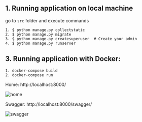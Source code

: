 ## 1. Running application on local machine
go to `src` folder and execute commands
``` 
1. $ python manage.py collectstatic
2. $ python manage.py migrate
3. $ python manage.py createsuperuser  # Create your admin
4. $ python manage.py runserver
```

## 3. Running application with Docker:
```
1. docker-compose build
2. docker-compose run
```

Home: http://localhost:8000/

![home](http://dl4.joxi.net/drive/2021/02/03/0025/3664/1670736/36/b7a4225d3a.jpg)

Swagger: http://localhost:8000/swagger/

![swagger](http://dl4.joxi.net/drive/2021/02/03/0025/3664/1670736/36/d3763ea3b7.jpg)